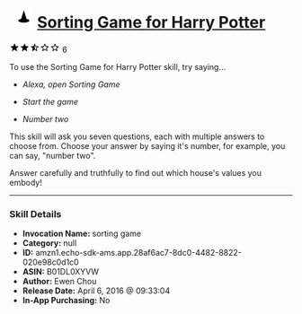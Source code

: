 # &nbsp;<img src="skill_icon" alt="Sorting Game for Harry Potter icon" width="36"> [Sorting Game for Harry Potter](http://alexa.amazon.com/#skills/amzn1.echo-sdk-ams.app.28af6ac7-8dc0-4482-8822-020e98c0d1c0)
![2.2 stars](../../images/ic_star_black_18dp_1x.png)![2.2 stars](../../images/ic_star_black_18dp_1x.png)![2.2 stars](../../images/ic_star_half_black_18dp_1x.png)![2.2 stars](../../images/ic_star_border_black_18dp_1x.png)![2.2 stars](../../images/ic_star_border_black_18dp_1x.png) 6

To use the Sorting Game for Harry Potter skill, try saying...

* *Alexa, open Sorting Game*

* *Start the game*

* *Number two*

This skill will ask you seven questions, each with multiple answers to choose from. Choose your answer by saying it's number, for example, you can say, "number two".

Answer carefully and truthfully to find out which house's values you embody!

***

### Skill Details

* **Invocation Name:** sorting game
* **Category:** null
* **ID:** amzn1.echo-sdk-ams.app.28af6ac7-8dc0-4482-8822-020e98c0d1c0
* **ASIN:** B01DL0XYVW
* **Author:** Ewen Chou
* **Release Date:** April 6, 2016 @ 09:33:04
* **In-App Purchasing:** No
